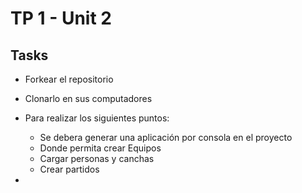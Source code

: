 # TP 1 - Unit 2
## Tasks
* Forkear el repositorio
* Clonarlo en sus computadores
* Para realizar los siguientes puntos:
    * Se debera generar una aplicación por consola en el proyecto
    * Donde permita crear Equipos
    * Cargar personas y canchas
    * Crear partidos

*


